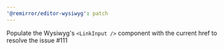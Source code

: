```yaml
---
'@remirror/editor-wysiwyg': patch
---
```


Populate the Wysiwyg's `<LinkInput />` component with the current href to resolve the issue #111
